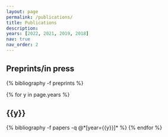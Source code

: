 ```yaml
---
layout: page
permalink: /publications/
title: Publications
description:
years: [2022, 2021, 2019, 2018]
nav: true
nav_order: 2
---
```

<!-- _pages/publications.md -->
<div class="publications">

<h2 class="year">Preprints/in press</h2>
{% bibliography -f preprints %}

{% for y in page.years %}
  <h2 class="year">{{y}}</h2>
  {% bibliography -f papers -q @*[year={{y}}]* %}
{% endfor %}

</div>
